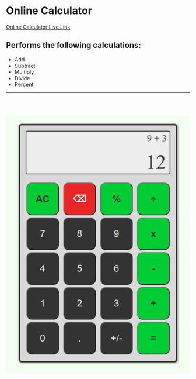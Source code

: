 # Online Calculator

[Online Calculator Live Link](https://marefpceo.github.io/calculator/)


## Performs the following calculations:

- Add
- Subtract
- Multiply
- Divide
- Percent

*** 

<br><br>

![Screenshot of Online Calculator](/images/online-calculator.png)